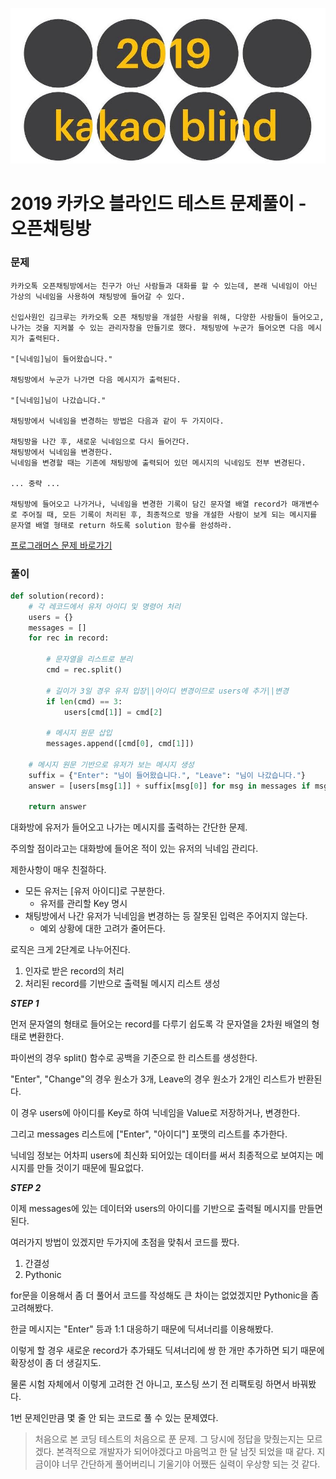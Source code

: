 
![2019 카카오 블라인드 테스트](./image.jpeg)

# 2019 카카오 블라인드 테스트 문제풀이 - 오픈채팅방

### 문제
```
카카오톡 오픈채팅방에서는 친구가 아닌 사람들과 대화를 할 수 있는데, 본래 닉네임이 아닌 가상의 닉네임을 사용하여 채팅방에 들어갈 수 있다.

신입사원인 김크루는 카카오톡 오픈 채팅방을 개설한 사람을 위해, 다양한 사람들이 들어오고, 나가는 것을 지켜볼 수 있는 관리자창을 만들기로 했다. 채팅방에 누군가 들어오면 다음 메시지가 출력된다.

"[닉네임]님이 들어왔습니다."

채팅방에서 누군가 나가면 다음 메시지가 출력된다.

"[닉네임]님이 나갔습니다."

채팅방에서 닉네임을 변경하는 방법은 다음과 같이 두 가지이다.

채팅방을 나간 후, 새로운 닉네임으로 다시 들어간다.
채팅방에서 닉네임을 변경한다.
닉네임을 변경할 때는 기존에 채팅방에 출력되어 있던 메시지의 닉네임도 전부 변경된다.

... 중략 ...

채팅방에 들어오고 나가거나, 닉네임을 변경한 기록이 담긴 문자열 배열 record가 매개변수로 주어질 때, 모든 기록이 처리된 후, 최종적으로 방을 개설한 사람이 보게 되는 메시지를 문자열 배열 형태로 return 하도록 solution 함수를 완성하라.
```

[프로그래머스 문제 바로가기](https://programmers.co.kr/learn/courses/30/lessons/42888)


### 풀이

```python
def solution(record):
    # 각 레코드에서 유저 아이디 및 명령어 처리
    users = {}
    messages = []
    for rec in record:

        # 문자열을 리스트로 분리
        cmd = rec.split()

        # 길이가 3일 경우 유저 입장||아이디 변경이므로 users에 추가||변경
        if len(cmd) == 3:
            users[cmd[1]] = cmd[2]

        # 메시지 원문 삽입
        messages.append([cmd[0], cmd[1]])

    # 메시지 원문 기반으로 유저가 보는 메시지 생성
    suffix = {"Enter": "님이 들어왔습니다.", "Leave": "님이 나갔습니다."}
    answer = [users[msg[1]] + suffix[msg[0]] for msg in messages if msg[0] in suffix]

    return answer
```

대화방에 유저가 들어오고 나가는 메시지를 출력하는 간단한 문제.

주의할 점이라고는 대화방에 들어온 적이 있는 유저의 닉네임 관리다.

제한사항이 매우 친절하다.

* 모든 유저는 [유저 아이디]로 구분한다.
	* 유저를 관리할 Key 명시
* 채팅방에서 나간 유저가 닉네임을 변경하는 등 잘못된 입력은 주어지지 않는다.
	* 예외 상황에 대한 고려가 줄어든다.

로직은 크게 2단계로 나누어진다.

1. 인자로 받은 record의 처리
2. 처리된 record를 기반으로 출력될 메시지 리스트 생성

***STEP 1***

먼저 문자열의 형태로 들어오는 record를 다루기 쉽도록 각 문자열을 2차원 배열의 형태로 변환한다.

파이썬의 경우 split() 함수로 공백을 기준으로 한 리스트를 생성한다.

"Enter", "Change"의 경우 원소가 3개, Leave의 경우 원소가 2개인 리스트가 반환된다.

이 경우 users에 아이디를 Key로 하여 닉네임을 Value로 저장하거나, 변경한다.

그리고 messages 리스트에 ["Enter", "아이디"] 포맷의 리스트를 추가한다.

닉네임 정보는 어차피 users에 최신화 되어있는 데이터를 써서 최종적으로 보여지는 메시지를 만들 것이기 때문에 필요없다.

***STEP 2***

이제 messages에 있는 데이터와 users의 아이디를 기반으로 출력될 메시지를 만들면 된다.

여러가지 방법이 있겠지만 두가지에 초점을 맞춰서 코드를 짰다.

1. 간결성
2. Pythonic 

for문을 이용해서 좀 더 풀어서 코드를 작성해도 큰 차이는 없었겠지만 Pythonic을 좀 고려해봤다.

한글 메시지는 "Enter" 등과 1:1 대응하기 때문에 딕셔너리를 이용해봤다.

이렇게 할 경우 새로운 record가 추가돼도 딕셔너리에 쌍 한 개만 추가하면 되기 때문에 확장성이 좀 더 생길지도.

물론 시험 자체에서 이렇게 고려한 건 아니고, 포스팅 쓰기 전 리팩토링 하면서 바꿔봤다.

1번 문제인만큼 몇 줄 안 되는 코드로 풀 수 있는 문제였다.

> 처음으로 본 코딩 테스트의 처음으로 푼 문제.
> 그 당시에 정답을 맞췄는지는 모르겠다.
> 본격적으로 개발자가 되어야겠다고 마음먹고 한 달 남짓 되었을 때 같다.
> 지금이야 너무 간단하게 풀어버리니 기울기야 어쨌든 실력이 우상향 되는 것 같다.
